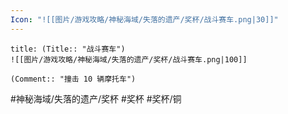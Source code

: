 ```yaml
---
Icon: "![[图片/游戏攻略/神秘海域/失落的遗产/奖杯/战斗赛车.png|30]]"
---
```

```ad-common-bronze-trophy
title: (Title:: "战斗赛车")
![[图片/游戏攻略/神秘海域/失落的遗产/奖杯/战斗赛车.png|100]]

(Comment:: "撞击 10 辆摩托车")
```

#神秘海域/失落的遗产/奖杯 #奖杯 #奖杯/铜
